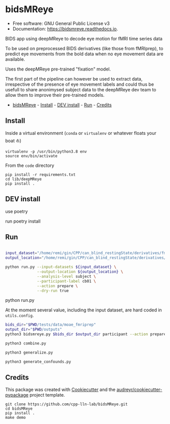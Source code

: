 # bidsMReye

-   Free software: GNU General Public License v3
-   Documentation: https://bidsmreye.readthedocs.io.

<!--
.. image:: https://img.shields.io/pypi/v/bidsmreye.svg
        :target: https://pypi.python.org/pypi/bidsmreye

.. image:: https://img.shields.io/travis/Remi-Gau/bidsmreye.svg
        :target: https://travis-ci.com/Remi-Gau/bidsmreye

.. image:: https://readthedocs.org/projects/bidsmreye/badge/?version=latest
        :target: https://bidsmreye.readthedocs.io/en/latest/?version=latest
        :alt: Documentation Status

.. image:: https://pyup.io/repos/github/Remi-Gau/bidsmreye/shield.svg
     :target: https://pyup.io/repos/github/Remi-Gau/bidsmreye/
     :alt: Updates
-->

BIDS app using deepMReye to decode eye motion for fMRI time series data

To be used on preprocessed BIDS derivatives (like those from fMRIprep), to
predict eye movements from the bold data when no eye movement data are
available.

Uses the deepMReye pre-trained "fixation" model.

The first part of the pipeline can however be used to extract data, irrespective
of the presence of eye movement labels and could thus be usefull to share
anonimysed subject data to the deepMReye dev team to allow them to improve their
pre-trained models.

- [bidsMReye](#bidsmreye)
        - [Install](#install)
        - [DEV install](#dev-install)
        - [Run](#run)
        - [Credits](#credits)

## Install

Inside a virtual environment (`conda` or `virtualenv` or whatever floats your
boat ⛵)

```
virtualenv -p /usr/bin/python3.8 env
source env/bin/activate
```

From the `code` directory

<!-- TODO fix bug in deepMReye that makes it impossible to find the masks -->

```
pip install -r requirements.txt
cd lib/deepMReye
pip install .
```

## DEV install

use poetry

run poetry install

## Run


```bash

input_dataset="/home/remi/gin/CPP/can_blind_restingState/derivatives/fmriprep"
output_location="/home/remi/gin/CPP/can_blind_restingState/derivatives/bidsmreye"

python run.py --input-datasets ${input_dataset} \
              --output-location ${output_location} \
              --analysis-level subject \
              --participant-label cb01 \
              --action prepare \
              --dry-run true
```



python run.py



At the moment several value, including the input dataset, are hard coded in
`utils.config`.

```bash
bids_dir="$PWD/tests/data/moae_fmriprep"
output_dir="$PWD/outputs"
python3 bidsmreye.py $bids_dir $output_dir participant --action prepare
```


```bash
python3 combine.py
```

```bash
python3 generalize.py
```

```bash
python3 generate_confounds.py
```

## Credits

This package was created with [Cookiecutter](https://github.com/audreyr/cookiecutter) and the [audreyr/cookiecutter-pypackage](https://github.com/audreyr/cookiecutter-pypackage) project template.

```
git clone https://github.com/cpp-lln-lab/bidsMReye.git
cd bidsMReye
pip install .
make demo
```
